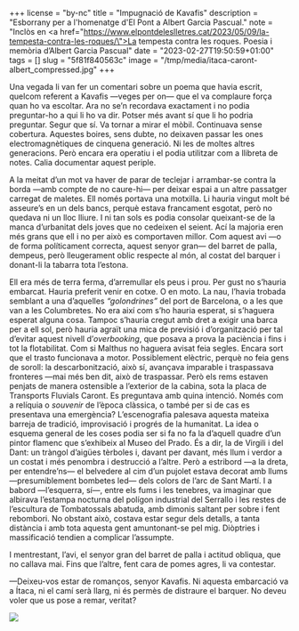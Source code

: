 +++
license = "by-nc"
title = "Impugnació de Kavafis"
description = "Esborrany per a l'homenatge d'El Pont a Albert Garcia Pascual."
note = "Inclòs en <a href=\"https://www.elpontdeleslletres.cat/2023/05/09/la-tempesta-contra-les-roques/\">La tempesta contra les roques. Poesia i memòria d’Albert Garcia Pascual</a>"
date = "2023-02-27T19:50:59+01:00"
tags = []
slug = "5f81f840563c"
image = "/tmp/media/itaca-caront-albert_compressed.jpg"
+++

Una vegada li van fer un comentari sobre un poema que havia escrit, quelcom referent a Kavafis —veges per on— que el va complaure força quan ho va escoltar. Ara no se’n recordava exactament i no podia preguntar-ho a qui li ho va dir. Potser més avant sí que li ho podria preguntar. Segur que sí. Va tornar a mirar el mòbil. Continuava sense cobertura. Aquestes boires, sens dubte, no deixaven passar les ones electromagnètiques de cinquena generació. Ni les de moltes altres generacions. Però encara era operatiu i el podia utilitzar com a llibreta de notes. Calia documentar aquest periple.

A la meitat d’un mot va haver de parar de teclejar i arrambar-se contra la borda —amb compte de no caure-hi— per deixar espai a un altre passatger carregat de maletes. Ell només portava una motxilla. Li hauria vingut molt bé asseure’s en un dels bancs, perquè estava francament esgotat, però no quedava ni un lloc lliure. I ni tan sols es podia consolar queixant-se de la manca d’urbanitat dels joves que no cedeixen el seient. Ací la majoria eren més grans que ell i no per això es comportaven millor. Com aquest avi —o de forma políticament correcta, aquest senyor gran— del barret de palla, dempeus, però lleugerament oblic respecte al món, al costat del barquer i donant-li la tabarra tota l’estona.

Ell era més de terra ferma, d’arremullar els peus i prou. Per gust no s’hauria embarcat. Hauria preferit venir en cotxe. O en moto. La nau, l’havia trobada semblant a una d’aquelles *“golondrines”* del port de Barcelona, o a les que van a les Columbretes. No era així com s’ho hauria esperat, si s’haguera esperat alguna cosa. Tampoc s’hauria cregut amb dret a exigir una barca per a ell sol, però hauria agraït una mica de previsió i d’organització per tal d’evitar aquest nivell d’*overbooking*, que posava a prova la paciència i fins i tot la flotabilitat. Com si Malthus no haguera avisat feia segles. Encara sort que el trasto funcionava a motor. Possiblement elèctric, perquè no feia gens de soroll: la descarbonització, això sí, avançava imparable i traspassava fronteres —mai més ben dit, això de traspassar. Però els rems estaven penjats de manera ostensible a l’exterior de la cabina, sota la placa de Transports Fluvials Caront. Es preguntava amb quina intenció. Només com a relíquia o *souvenir* de l’època clàssica, o també per si de cas es presentava una emergència? L’escenografia palesava aquesta mateixa barreja de tradició, improvisació i progrés de la humanitat. La idea o esquema general de les coses podia ser si fa no fa la d’aquell quadre d’un pintor flamenc que s’exhibeix al Museo del Prado. És a dir, la de Virgili i del Dant: un tràngol d’aigües tèrboles i, davant per davant, més llum i verdor a un costat i més penombra i destrucció a l’altre. Però a estribord —a la dreta, per entendre’ns— el belvedere al cim d’un pujolet estava decorat amb llums —presumiblement bombetes led— dels colors de l’arc de Sant Martí. I a babord —l’esquerra, sí—, entre els fums i les tenebres, va imaginar que albirava l’estampa nocturna del polígon industrial del Serrallo i les restes de l’escultura de Tombatossals abatuda, amb dimonis saltant per sobre i fent rebombori. No obstant això, costava estar segur dels detalls, a tanta distància i amb tota aquesta gent amuntonant-se pel mig. Diòptries i massificació tendien a complicar l’assumpte.

I mentrestant, l’avi, el senyor gran del barret de palla i actitud obliqua, que no callava mai. Fins que l’altre, fent cara de pomes agres, li va contestar.

—Deixeu-vos estar de romanços, senyor Kavafis. Ni aquesta embarcació va a Ítaca, ni el camí serà llarg, ni és permès de distraure el barquer. No deveu voler que us pose a remar, veritat?

[^1]:	Aquest relat naix de la suma —o és el producte— del poema “Ítaca” i un parell dels *Contes inversos* d’Albert Garcia Pascual.

<img src="/tmp/media/itaca-caront-albert_compressed.jpg">


